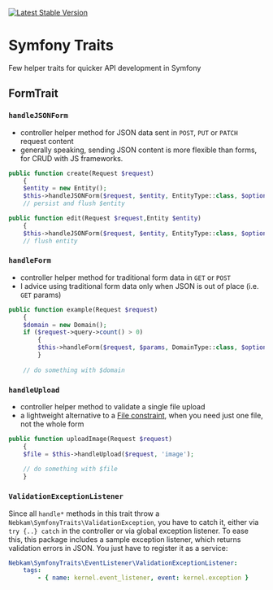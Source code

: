 [![Latest Stable Version](https://poser.pugx.org/nebkam/symfony-traits/v)](//packagist.org/packages/nebkam/symfony-traits)

# Symfony Traits
Few helper traits for quicker API  development in Symfony

## FormTrait
### `handleJSONForm` 
- controller helper method for JSON data sent in `POST`, `PUT` or `PATCH` request content
- generally speaking, sending JSON content is more flexible than forms, for CRUD with JS frameworks.

```php
public function create(Request $request)
	{
	$entity = new Entity();
	$this->handleJSONForm($request, $entity, EntityType::class, $options = [], $clearMissingFields = true);
	// persist and flush $entity
```

```php
public function edit(Request $request,Entity $entity)
	{
	$this->handleJSONForm($request, $entity, EntityType::class, $options = [], $clearMissingFields = true);
	// flush entity
```
### `handleForm` 
- controller helper method for traditional form data in `GET` or `POST`
- I advice using traditional form data only when JSON is out of place (i.e. `GET` params)

```php
public function example(Request $request)
	{
	$domain = new Domain();
	if ($request->query->count() > 0)
		{
		$this->handleForm($request, $params, DomainType::class, $options = [], $clearMissingFields = true);
		}
	
	// do something with $domain
```

### `handleUpload`
- controller helper method to validate a single file upload
- a lightweight alternative to a [File constraint](http://symfony.com/doc/current/reference/constraints/File.html), when you need just one file, not the whole form

```php
public function uploadImage(Request $request)
	{
	$file = $this->handleUpload($request, 'image');
	
	// do something with $file
	}
```

### `ValidationExceptionListener`
Since all `handle*` methods in this trait throw a `Nebkam\SymfonyTraits\ValidationException`, you have to catch it, either via `try {..} catch` in the controller or via global exception listener.
To ease this, this package includes a sample exception listener, which returns validation errors in JSON. You just have to register it as a service:

```yaml
Nebkam\SymfonyTraits\EventListener\ValidationExceptionListener:
    tags:
        - { name: kernel.event_listener, event: kernel.exception }
```
